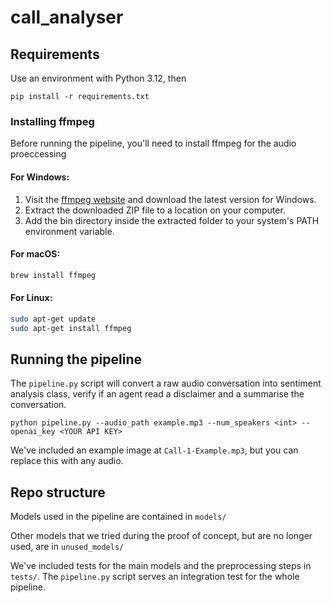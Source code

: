 # call_analyser

## Requirements
Use an environment with Python 3.12, then

`pip install -r requirements.txt`

### Installing ffmpeg

Before running the pipeline, you'll need to install ffmpeg for the audio proeccessing 
#### For Windows:

1. Visit the [ffmpeg website](https://ffmpeg.org/download.html) and download the latest version for Windows.
2. Extract the downloaded ZIP file to a location on your computer.
3. Add the bin directory inside the extracted folder to your system's PATH environment variable. 

#### For macOS:

   ```bash
   brew install ffmpeg
```

#### For Linux:
```bash
sudo apt-get update
sudo apt-get install ffmpeg
```


## Running the pipeline
The `pipeline.py` script will convert a raw audio conversation into sentiment analysis class, verify if an agent read a disclaimer and a summarise the conversation.

`python pipeline.py --audio_path example.mp3 --num_speakers <int> --openai_key <YOUR API KEY> `

We've included an example image at `Call-1-Example.mp3`, but you can replace this with any audio.

## Repo structure
Models used in the pipeline are contained in `models/`

Other models that we tried during the proof of concept, but are no longer used, are in `unused_models/`

We've included tests for the main models and the preprocessing steps in `tests/`. The `pipeline.py` script serves an integration test for the whole pipeline.
